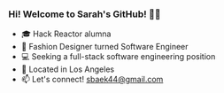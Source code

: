 ### Hi! Welcome to Sarah's GitHub! 👋🏻

- 🎓 Hack Reactor alumna
- 👗 Fashion Designer turned Software Engineer
- 💻 Seeking a full-stack software engineering position
- 📍 Located in Los Angeles
- 📫 Let's connect! sbaek44@gmail.com
